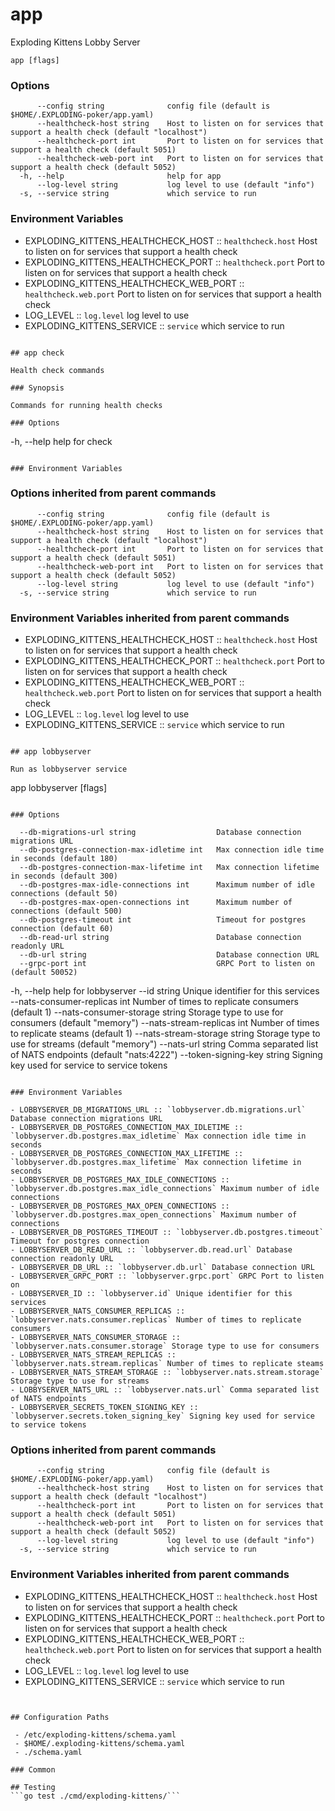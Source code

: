 # app

Exploding Kittens Lobby Server

```
app [flags]
```

### Options

```
      --config string              config file (default is $HOME/.EXPLODING-poker/app.yaml)
      --healthcheck-host string    Host to listen on for services that support a health check (default "localhost")
      --healthcheck-port int       Port to listen on for services that support a health check (default 5051)
      --healthcheck-web-port int   Port to listen on for services that support a health check (default 5052)
  -h, --help                       help for app
      --log-level string           log level to use (default "info")
  -s, --service string             which service to run
```

### Environment Variables

- EXPLODING_KITTENS_HEALTHCHECK_HOST :: `healthcheck.host` Host to listen on for services that support a health check
- EXPLODING_KITTENS_HEALTHCHECK_PORT :: `healthcheck.port` Port to listen on for services that support a health check
- EXPLODING_KITTENS_HEALTHCHECK_WEB_PORT :: `healthcheck.web.port` Port to listen on for services that support a health check
- LOG_LEVEL :: `log.level` log level to use
- EXPLODING_KITTENS_SERVICE :: `service` which service to run
```

## app check

Health check commands

### Synopsis

Commands for running health checks

### Options

```
  -h, --help   help for check
```

### Environment Variables

```

### Options inherited from parent commands

```
      --config string              config file (default is $HOME/.EXPLODING-poker/app.yaml)
      --healthcheck-host string    Host to listen on for services that support a health check (default "localhost")
      --healthcheck-port int       Port to listen on for services that support a health check (default 5051)
      --healthcheck-web-port int   Port to listen on for services that support a health check (default 5052)
      --log-level string           log level to use (default "info")
  -s, --service string             which service to run
```

### Environment Variables inherited from parent commands

- EXPLODING_KITTENS_HEALTHCHECK_HOST :: `healthcheck.host` Host to listen on for services that support a health check
- EXPLODING_KITTENS_HEALTHCHECK_PORT :: `healthcheck.port` Port to listen on for services that support a health check
- EXPLODING_KITTENS_HEALTHCHECK_WEB_PORT :: `healthcheck.web.port` Port to listen on for services that support a health check
- LOG_LEVEL :: `log.level` log level to use
- EXPLODING_KITTENS_SERVICE :: `service` which service to run
```

## app lobbyserver

Run as lobbyserver service

```
app lobbyserver [flags]
```

### Options

```
      --db-migrations-url string                  Database connection migrations URL
      --db-postgres-connection-max-idletime int   Max connection idle time in seconds (default 180)
      --db-postgres-connection-max-lifetime int   Max connection lifetime in seconds (default 300)
      --db-postgres-max-idle-connections int      Maximum number of idle connections (default 50)
      --db-postgres-max-open-connections int      Maximum number of connections (default 500)
      --db-postgres-timeout int                   Timeout for postgres connection (default 60)
      --db-read-url string                        Database connection readonly URL
      --db-url string                             Database connection URL
      --grpc-port int                             GRPC Port to listen on (default 50052)
  -h, --help                                      help for lobbyserver
      --id string                                 Unique identifier for this services
      --nats-consumer-replicas int                Number of times to replicate consumers (default 1)
      --nats-consumer-storage string              Storage type to use for consumers (default "memory")
      --nats-stream-replicas int                  Number of times to replicate steams (default 1)
      --nats-stream-storage string                Storage type to use for streams (default "memory")
      --nats-url string                           Comma separated list of NATS endpoints (default "nats:4222")
      --token-signing-key string                  Signing key used for service to service tokens
```

### Environment Variables

- LOBBYSERVER_DB_MIGRATIONS_URL :: `lobbyserver.db.migrations.url` Database connection migrations URL
- LOBBYSERVER_DB_POSTGRES_CONNECTION_MAX_IDLETIME :: `lobbyserver.db.postgres.max_idletime` Max connection idle time in seconds
- LOBBYSERVER_DB_POSTGRES_CONNECTION_MAX_LIFETIME :: `lobbyserver.db.postgres.max_lifetime` Max connection lifetime in seconds
- LOBBYSERVER_DB_POSTGRES_MAX_IDLE_CONNECTIONS :: `lobbyserver.db.postgres.max_idle_connections` Maximum number of idle connections
- LOBBYSERVER_DB_POSTGRES_MAX_OPEN_CONNECTIONS :: `lobbyserver.db.postgres.max_open_connections` Maximum number of connections
- LOBBYSERVER_DB_POSTGRES_TIMEOUT :: `lobbyserver.db.postgres.timeout` Timeout for postgres connection
- LOBBYSERVER_DB_READ_URL :: `lobbyserver.db.read.url` Database connection readonly URL
- LOBBYSERVER_DB_URL :: `lobbyserver.db.url` Database connection URL
- LOBBYSERVER_GRPC_PORT :: `lobbyserver.grpc.port` GRPC Port to listen on
- LOBBYSERVER_ID :: `lobbyserver.id` Unique identifier for this services
- LOBBYSERVER_NATS_CONSUMER_REPLICAS :: `lobbyserver.nats.consumer.replicas` Number of times to replicate consumers
- LOBBYSERVER_NATS_CONSUMER_STORAGE :: `lobbyserver.nats.consumer.storage` Storage type to use for consumers
- LOBBYSERVER_NATS_STREAM_REPLICAS :: `lobbyserver.nats.stream.replicas` Number of times to replicate steams
- LOBBYSERVER_NATS_STREAM_STORAGE :: `lobbyserver.nats.stream.storage` Storage type to use for streams
- LOBBYSERVER_NATS_URL :: `lobbyserver.nats.url` Comma separated list of NATS endpoints
- LOBBYSERVER_SECRETS_TOKEN_SIGNING_KEY :: `lobbyserver.secrets.token_signing_key` Signing key used for service to service tokens
```

### Options inherited from parent commands

```
      --config string              config file (default is $HOME/.EXPLODING-poker/app.yaml)
      --healthcheck-host string    Host to listen on for services that support a health check (default "localhost")
      --healthcheck-port int       Port to listen on for services that support a health check (default 5051)
      --healthcheck-web-port int   Port to listen on for services that support a health check (default 5052)
      --log-level string           log level to use (default "info")
  -s, --service string             which service to run
```

### Environment Variables inherited from parent commands

- EXPLODING_KITTENS_HEALTHCHECK_HOST :: `healthcheck.host` Host to listen on for services that support a health check
- EXPLODING_KITTENS_HEALTHCHECK_PORT :: `healthcheck.port` Port to listen on for services that support a health check
- EXPLODING_KITTENS_HEALTHCHECK_WEB_PORT :: `healthcheck.web.port` Port to listen on for services that support a health check
- LOG_LEVEL :: `log.level` log level to use
- EXPLODING_KITTENS_SERVICE :: `service` which service to run
```


## Configuration Paths

 - /etc/exploding-kittens/schema.yaml
 - $HOME/.exploding-kittens/schema.yaml
 - ./schema.yaml

### Common

## Testing
```go test ./cmd/exploding-kittens/```
